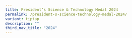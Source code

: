```yaml
---
title: President’s Science & Technology Medal 2024
permalink: /president-s-science-technology-medal-2024/
variant: tiptap
description: ""
third_nav_title: "2024"
---
```

<p></p>